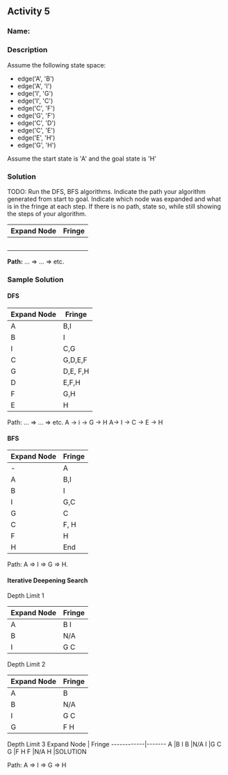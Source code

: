 ## Activity 5

### Name:

### Description

Assume the following state space:

- edge('A', 'B')
- edge('A', 'I')
- edge('I', 'G')
- edge('I', 'C')
- edge('C', 'F')
- edge('G', 'F')
- edge('C', 'D')
- edge('C', 'E')
- edge('E', 'H')
- edge('G', 'H')

Assume the start state is 'A' and the goal state is 'H'

### Solution

TODO: Run the DFS, BFS algorithms. Indicate the path your algorithm generated from start to goal. Indicate which node was expanded and what is in the fringe at each step. If there is no path, state so, while still showing the steps of your algorithm.

| Expand Node | Fringe |
| ------------|------- |
|             |        |
|             |        |
|             |        |
|             |        |
|             |        |
            
            
**Path:** ... => ... => etc.

### Sample Solution

#### DFS

|Expand Node 	| Fringe |
| ------------|------- |
|A 	|B,I|
|B 	| I |
|I  |	C,G|
|C 	| G,D,E,F|
|G  |	D,E, F,H|
| D      |       E,F,H|
| F       |      G,H|
| E     |        H|

Path: ... => ... => etc. A -> i -> G -> H A-> I -> C -> E -> H


#### BFS

Expand Node |	Fringe
------------|------- 
- |	A
A |	B,I
B |	I
I |	G,C
G | 	C
C |	F, H
F |	H
H |	End

Path: A => I => G => H.



#### Iterative Deepening Search

Depth Limit 1

Expand Node  |	Fringe
------------|------- 
A  |	B I
B  |	N/A
I  |	G C

Depth Limit 2

Expand Node |	Fringe
------------|------- 
A |	B 
B |	N/A
I |	G C
G| 	F H

Depth Limit 3
Expand Node |	Fringe
------------|------- 
A 	|B I
B 	|N/A
I 	|G C
G 	|F H
F 	|N/A
H 	|SOLUTION

Path: A => I => G => H